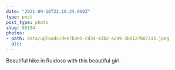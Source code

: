 ```yaml
---
date: "2021-09-18T22:16:24.000Z"
type: post 
post_type: photo
slug: 80184
photos: 
- path: data/uploads/dee7b3e5-cd34-43b2-a299-3b8127b07315.jpeg
  alt: 
---
```

Beautiful hike in Ruidoso with this beautiful girl. 
